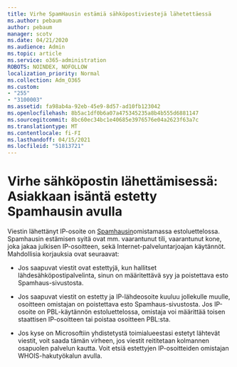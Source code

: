 ```yaml
---
title: Virhe SpamHausin estämiä sähköpostiviestejä lähetettäessä
ms.author: pebaum
author: pebaum
manager: scotv
ms.date: 04/21/2020
ms.audience: Admin
ms.topic: article
ms.service: o365-administration
ROBOTS: NOINDEX, NOFOLLOW
localization_priority: Normal
ms.collection: Adm_O365
ms.custom:
- "255"
- "3100003"
ms.assetid: fa98ab4a-92eb-45e9-8d57-ad10fb123042
ms.openlocfilehash: 8b5ac1df0b6a07a475345235a8b4b555d6881147
ms.sourcegitcommit: 8bc60ec34bc1e40685e3976576e04a2623f63a7c
ms.translationtype: MT
ms.contentlocale: fi-FI
ms.lasthandoff: 04/15/2021
ms.locfileid: "51813721"
---
```

# <a name="error-sending-email-client-host-blocked-using-spamhaus"></a>Virhe sähköpostin lähettämisessä: Asiakkaan isäntä estetty Spamhausin avulla

Viestin lähettänyt IP-osoite on [Spamhausin](https://go.microsoft.com/fwlink/p/?linkid=123245)omistamassa estoluettelossa. Spamhausin estämisen syitä ovat mm. vaarantunut tili, vaarantunut kone, joka jakaa julkisen IP-osoitteen, sekä Internet-palveluntarjoajan käytännöt. Mahdollisia korjauksia ovat seuraavat:
  
- Jos saapuvat viestit ovat estettyjä, kun hallitset lähdesähköpostipalvelinta, sinun on määritettävä syy ja poistettava esto Spamhaus-sivustosta.

- Jos saapuvat viestit on estetty ja IP-lähdeosoite kuuluu jollekulle muulle, osoitteen omistajan on poistettava esto Spamhaus-sivustosta. Jos IP-osoite on PBL-käytännön estoluettelossa, omistaja voi määrittää toisen staattisen IP-osoitteen tai poistaa osoitteen PBL:sta.

- Jos kyse on Microsoftiin yhdistetystä toimialueestasi estetyt lähtevät viestit, voit saada tämän virheen, jos viestit reititetaan kolmannen osapuolen palvelun kautta. Voit etsiä estettyjen IP-osoitteiden omistajan WHOIS-hakutyökalun avulla.
